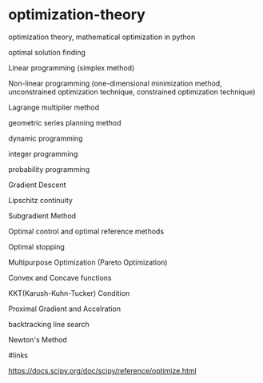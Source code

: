 # optimization-theory
optimization theory, mathematical optimization in python

optimal solution finding




Linear programming (simplex method)

Non-linear programming (one-dimensional minimization method, unconstrained optimization technique, constrained optimization technique)

Lagrange multiplier method

geometric series planning method

dynamic programming

integer programming

probability programming

Gradient Descent

Lipschitz continuity

Subgradient Method

Optimal control and optimal reference methods

Optimal stopping

Multipurpose Optimization (Pareto Optimization)

Convex and Concave functions

KKT(Karush-Kuhn-Tucker) Condition

Proximal Gradient and Accelration

backtracking line search

Newton's Method



#links

https://docs.scipy.org/doc/scipy/reference/optimize.html

